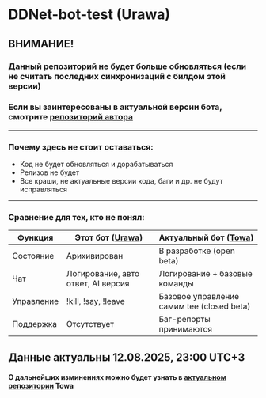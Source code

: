# DDNet-bot-test (Urawa)

## ВНИМАНИЕ!
### Данный репозиторий не будет больше обновляться (если не считать последних синхронизаций с билдом этой версии)
### Если вы заинтересованы в актуальной версии бота, смотрите __[репозиторий автора](https://github.com/0374flop/ddbot.js)__
---

### Почему здесь не стоит оставаться:
- Код не будет обновляться и дорабатываться
- Релизов не будет
- Все краши, не актуальные версии кода, баги и др. не будут исправляться

---

### Сравнение для тех, кто не понял:

| Функция          | Этот бот ([Urawa](https://github.com/Tokyodrifter1/DDNet-bot-test))| Актуальный бот ([Towa](https://github.com/0374flop/ddbot.js))         |
|------------------|-----------------------------------|-------------------------------|
| Состояние        | Арихивирован                      | В разработке (open beta)      |
| Чат              | Логирование, авто ответ, AI версия| Логирование + базовые команды |
| Управление       | !kill, !say, !leave               | Базовое управление самим tee (closed beta)|
| Поддержка        | Отсутствует                       | Баг-репорты принимаются       |

## Данные актуальны 12.08.2025, 23:00 UTC+3
#### О дальнейших изминениях можно будет узнать в [актуальном репозитории](https://github.com/0374flop/ddbot.js) Towa
